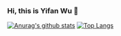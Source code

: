 ### Hi, this is Yifan Wu 👋
[![Anurag's github stats](https://github-readme-stats.vercel.app/api?username=wuyifan18&show_icons=true&count_private=true&theme=tokyonight)](https://github.com/anuraghazra/github-readme-stats)
[![Top Langs](https://github-readme-stats.vercel.app/api/top-langs/?username=anuraghazra&layout=compact&hide=JavaScript,Html,TypeScript,GLSL,CSS&langs_count=10)](https://github.com/anuraghazra/github-readme-stats)
<!--
**wuyifan18/wuyifan18** is a ✨ _special_ ✨ repository because its `README.md` (this file) appears on your GitHub profile.

Here are some ideas to get you started:

- 🔭 I’m currently working on ...
- 🌱 I’m currently learning ...
- 👯 I’m looking to collaborate on ...
- 🤔 I’m looking for help with ...
- 💬 Ask me about ...
- 📫 How to reach me: ...
- 😄 Pronouns: ...
- ⚡ Fun fact: ...
-->
